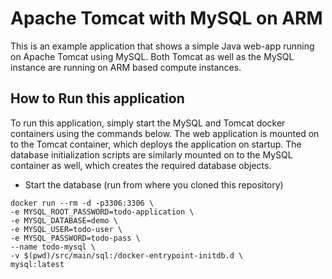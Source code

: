# Apache Tomcat with MySQL on ARM

This is an example application that shows a simple Java web-app running on Apache Tomcat using MySQL. Both Tomcat as well as the MySQL instance are running on ARM based compute instances.  

## How to Run this application

To run this application, simply start the MySQL and Tomcat docker containers using the commands below. The web application is mounted on to the Tomcat container, which deploys the application on startup. The database initialization scripts are similarly mounted on to the MySQL container as well, which creates the required database objects. 

- Start the database (run from where you cloned this repository)
```
docker run --rm -d -p3306:3306 \
-e MYSQL_ROOT_PASSWORD=todo-application \
-e MYSQL_DATABASE=demo \
-e MYSQL_USER=todo-user \
-e MYSQL_PASSWORD=todo-pass \
--name todo-mysql \
-v $(pwd)/src/main/sql:/docker-entrypoint-initdb.d \
mysql:latest
```    

